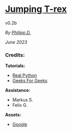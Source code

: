 # [Jumping T-rex](https://github.com/iqnite/Jumper)

v0.2b

*By [Philipp D.](https://ggigabyte.repl.co/)*

*June 2023*

### Credits:

**Tutorials:**
- [Real Python](https://realpython.com/)
- [Geeks For Geeks](https://geeksforgeeks.org/)

**Assistance:**
- Markus S.
- Felix G.

**Assets:**
- [Google](https://google.com/)
